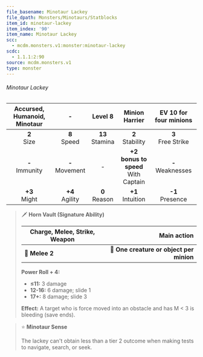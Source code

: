 ```yaml
---
file_basename: Minotaur Lackey
file_dpath: Monsters/Minotaurs/Statblocks
item_id: minotaur-lackey
item_index: '90'
item_name: Minotaur Lackey
scc:
  - mcdm.monsters.v1:monster:minotaur-lackey
scdc:
  - 1.1.1:2:90
source: mcdm.monsters.v1
type: monster
---
```


###### Minotaur Lackey

| Accursed, Humanoid, Minotaur |          -          |       Level 8       |             Minion Harrier              | EV 10 for four minions |
| :--------------------------: | :-----------------: | :-----------------: | :-------------------------------------: | :--------------------: |
|       **2**<br/> Size        |  **8**<br/> Speed   | **13**<br/> Stamina |          **2**<br/> Stability           | **3**<br/> Free Strike |
|     **-**<br/> Immunity      | **-**<br/> Movement |          -          | **+2 bonus to speed**<br/> With Captain | **-**<br/> Weaknesses  |
|      **+3**<br/> Might       | **+4**<br/> Agility |  **0**<br/> Reason  |          **+1**<br/> Intuition          |  **-1**<br/> Presence  |

<!-- -->
> 🗡 **Horn Vault (Signature Ability)**
>
> | **Charge, Melee, Strike, Weapon** |                          **Main action** |
> | --------------------------------- | ---------------------------------------: |
> | **📏 Melee 2**                    | **🎯 One creature or object per minion** |
>
> **Power Roll + 4:**
>
> - **≤11:** 3 damage
> - **12-16:** 6 damage; slide 1
> - **17+:** 8 damage; slide 3
>
> **Effect:** A target who is force moved into an obstacle and has M < 3 is bleeding (save ends).

<!-- -->
> ⭐️ **Minotaur Sense**
>
> The lackey can't obtain less than a tier 2 outcome when making tests to navigate, search, or seek.
